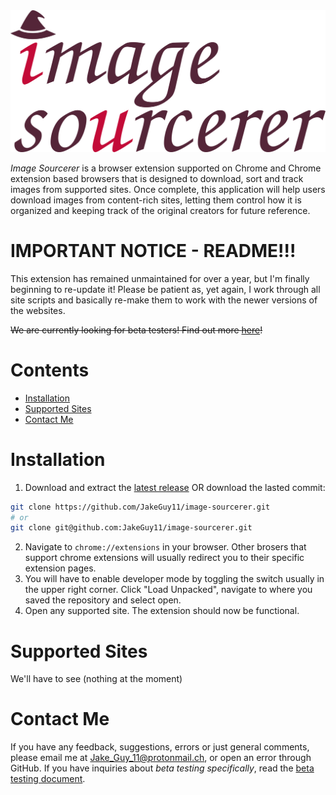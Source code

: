 <img src="res/icons/logo-large.png" alt="Image Sourcerer Logo" width=1024>

*Image Sourcerer* is a browser extension supported on Chrome and Chrome extension based browsers that is designed to download, sort and track images from supported sites. Once complete, this application will help users download images from content-rich sites, letting them control how it is organized and keeping track of the original creators for future reference.

# IMPORTANT NOTICE - README!!!

This extension has remained unmaintained for over a year, but I'm finally beginning to re-update it! Please be patient as, yet again, I work through all site scripts and basically re-make them to work with the newer versions of the websites.

~~We are currently looking for beta testers! Find out more [here](https://github.com/JakeGuy11/image-sourcerer/blob/main/beta-testing.md)!~~

# Contents
- [Installation](#Installation)
- [Supported Sites](#Supported-Sites)
- [Contact Me](#Contact-Me)

# Installation
1. Download and extract the [latest release](https://github.com/JakeGuy11/image-sourcerer/releases) OR download the lasted commit:
```bash
git clone https://github.com/JakeGuy11/image-sourcerer.git
# or
git clone git@github.com:JakeGuy11/image-sourcerer.git
```
2. Navigate to `chrome://extensions` in your browser. Other brosers that support chrome extensions will usually redirect you to their specific extension pages.
3. You will have to enable developer mode by toggling the switch usually in the upper right corner. Click "Load Unpacked", navigate to where you saved the repository and select open.
5. Open any supported site. The extension should now be functional.
# Supported Sites
We'll have to see (nothing at the moment)

# Contact Me
If you have any feedback, suggestions, errors or just general comments, please email me at Jake_Guy_11@protonmail.ch, or open an error through GitHub. If you have inquiries about *beta testing specifically*, read the [beta testing document](https://github.com/JakeGuy11/image-sourcerer/blob/main/beta-testing.md).
